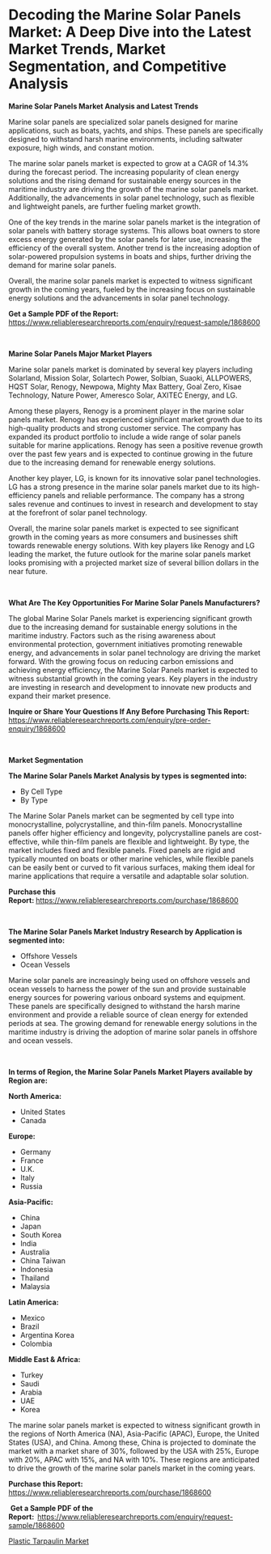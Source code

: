 <p><h1>Decoding the Marine Solar Panels Market: A Deep Dive into the Latest Market Trends, Market Segmentation, and Competitive Analysis</h1></p><p><strong>Marine Solar Panels Market Analysis and Latest Trends</strong></p>
<p><p>Marine solar panels are specialized solar panels designed for marine applications, such as boats, yachts, and ships. These panels are specifically designed to withstand harsh marine environments, including saltwater exposure, high winds, and constant motion.</p><p>The marine solar panels market is expected to grow at a CAGR of 14.3% during the forecast period. The increasing popularity of clean energy solutions and the rising demand for sustainable energy sources in the maritime industry are driving the growth of the marine solar panels market. Additionally, the advancements in solar panel technology, such as flexible and lightweight panels, are further fueling market growth.</p><p>One of the key trends in the marine solar panels market is the integration of solar panels with battery storage systems. This allows boat owners to store excess energy generated by the solar panels for later use, increasing the efficiency of the overall system. Another trend is the increasing adoption of solar-powered propulsion systems in boats and ships, further driving the demand for marine solar panels.</p><p>Overall, the marine solar panels market is expected to witness significant growth in the coming years, fueled by the increasing focus on sustainable energy solutions and the advancements in solar panel technology.</p></p>
<p><strong>Get a Sample PDF of the Report:&nbsp;</strong> <a href="https://www.reliableresearchreports.com/enquiry/request-sample/1868600">https://www.reliableresearchreports.com/enquiry/request-sample/1868600</a></p>
<p>&nbsp;</p>
<p><strong>Marine Solar Panels Major Market Players</strong></p>
<p><p>Marine solar panels market is dominated by several key players including Solarland, Mission Solar, Solartech Power, Solbian, Suaoki, ALLPOWERS, HQST Solar, Renogy, Newpowa, Mighty Max Battery, Goal Zero, Kisae Technology, Nature Power, Ameresco Solar, AXITEC Energy, and LG. </p><p>Among these players, Renogy is a prominent player in the marine solar panels market. Renogy has experienced significant market growth due to its high-quality products and strong customer service. The company has expanded its product portfolio to include a wide range of solar panels suitable for marine applications. Renogy has seen a positive revenue growth over the past few years and is expected to continue growing in the future due to the increasing demand for renewable energy solutions.</p><p>Another key player, LG, is known for its innovative solar panel technologies. LG has a strong presence in the marine solar panels market due to its high-efficiency panels and reliable performance. The company has a strong sales revenue and continues to invest in research and development to stay at the forefront of solar panel technology.</p><p>Overall, the marine solar panels market is expected to see significant growth in the coming years as more consumers and businesses shift towards renewable energy solutions. With key players like Renogy and LG leading the market, the future outlook for the marine solar panels market looks promising with a projected market size of several billion dollars in the near future.</p></p>
<p>&nbsp;</p>
<p><strong>What Are The Key Opportunities For Marine Solar Panels Manufacturers?</strong></p>
<p><p>The global Marine Solar Panels market is experiencing significant growth due to the increasing demand for sustainable energy solutions in the maritime industry. Factors such as the rising awareness about environmental protection, government initiatives promoting renewable energy, and advancements in solar panel technology are driving the market forward. With the growing focus on reducing carbon emissions and achieving energy efficiency, the Marine Solar Panels market is expected to witness substantial growth in the coming years. Key players in the industry are investing in research and development to innovate new products and expand their market presence.</p></p>
<p><strong>Inquire or Share Your Questions If Any Before Purchasing This Report:</strong> <a href="https://www.reliableresearchreports.com/enquiry/pre-order-enquiry/1868600">https://www.reliableresearchreports.com/enquiry/pre-order-enquiry/1868600</a></p>
<p>&nbsp;</p>
<p><strong>Market Segmentation</strong></p>
<p><strong>The Marine Solar Panels Market Analysis by types is segmented into:</strong></p>
<p><ul><li>By Cell Type</li><li>By Type</li></ul></p>
<p><p>The Marine Solar Panels market can be segmented by cell type into monocrystalline, polycrystalline, and thin-film panels. Monocrystalline panels offer higher efficiency and longevity, polycrystalline panels are cost-effective, while thin-film panels are flexible and lightweight. By type, the market includes fixed and flexible panels. Fixed panels are rigid and typically mounted on boats or other marine vehicles, while flexible panels can be easily bent or curved to fit various surfaces, making them ideal for marine applications that require a versatile and adaptable solar solution.</p></p>
<p><strong>Purchase this Report:&nbsp;</strong><a href="https://www.reliableresearchreports.com/purchase/1868600">https://www.reliableresearchreports.com/purchase/1868600</a></p>
<p>&nbsp;</p>
<p><strong>The Marine Solar Panels Market Industry Research by Application is segmented into:</strong></p>
<p><ul><li>Offshore Vessels</li><li>Ocean Vessels</li></ul></p>
<p><p>Marine solar panels are increasingly being used on offshore vessels and ocean vessels to harness the power of the sun and provide sustainable energy sources for powering various onboard systems and equipment. These panels are specifically designed to withstand the harsh marine environment and provide a reliable source of clean energy for extended periods at sea. The growing demand for renewable energy solutions in the maritime industry is driving the adoption of marine solar panels in offshore and ocean vessels.</p></p>
<p>&nbsp;</p>
<p><strong>In terms of Region, the Marine Solar Panels Market Players available by Region are:</strong></p>
<p>
    <p> <strong> North America: </strong>
        <ul>
            <li>United States</li>
            <li>Canada</li>
        </ul>
        </p> 
    <p> <strong> Europe: </strong>
        <ul>
            <li>Germany</li>
            <li>France</li>
            <li>U.K.</li>
            <li>Italy</li>
            <li>Russia</li>
        </ul>
        </p> 
    <p> <strong> Asia-Pacific: </strong>
        <ul>
            <li>China</li>
            <li>Japan</li>
            <li>South Korea</li>
            <li>India</li>
            <li>Australia</li>
            <li>China Taiwan</li>
            <li>Indonesia</li>
            <li>Thailand</li>
            <li>Malaysia</li>
        </ul>
        </p> 
    <p> <strong> Latin America: </strong>
        <ul>
            <li>Mexico</li>
            <li>Brazil</li>
            <li>Argentina Korea</li>
            <li>Colombia</li>
        </ul>
        </p> 
    <p> <strong> Middle East & Africa: </strong>
        <ul>
            <li>Turkey</li>
            <li>Saudi</li>
            <li>Arabia</li>
            <li>UAE</li>
            <li>Korea</li>
        </ul>
    </p>
    </p>
<p><p>The marine solar panels market is expected to witness significant growth in the regions of North America (NA), Asia-Pacific (APAC), Europe, the United States (USA), and China. Among these, China is projected to dominate the market with a market share of 30%, followed by the USA with 25%, Europe with 20%, APAC with 15%, and NA with 10%. These regions are anticipated to drive the growth of the marine solar panels market in the coming years.</p></p>
<p><strong>Purchase this Report: </strong><a href="https://www.reliableresearchreports.com/purchase/1868600">https://www.reliableresearchreports.com/purchase/1868600</a></p>
<p>&nbsp;<strong>Get a Sample PDF of the Report:&nbsp;&nbsp;</strong><a href="https://www.reliableresearchreports.com/enquiry/request-sample/1868600">https://www.reliableresearchreports.com/enquiry/request-sample/1868600</a></p>
<p><strong></strong></p>
<p><p><a href="https://fearless-okapi-6c8.notion.site/Plastic-Tarpaulin-Market-Offer-Valuable-Insights-into-Market-Size-Market-Share-Market-Trends-and--b5d1929b0b214b4b9e6e82ef70f8e353">Plastic Tarpaulin Market</a></p></p>